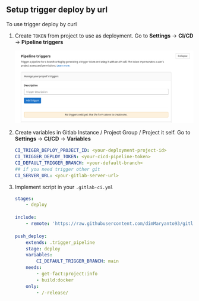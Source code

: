 ## Setup trigger deploy by url

To use trigger deploy by curl 

1. Create `TOKEN` from project to use as deployment. Go to **Settings** -> **CI/CD** -> **Pipeline triggers**

    ![setting-pipeline](images/gitlab-pipeline-trigger/01-pipeline-trigger.png)

2. Create variables in Gitlab Instance / Project Group / Project it self. Go to **Settings** -> **CI/CD** -> **Variables**

    ```yaml
    CI_TRIGER_DEPLOY_PROJECT_ID: <your-deployment-project-id>
    CI_TRIGGER_DEPLOY_TOKEN: <your-cicd-pipeline-token>
    CI_DEFAULT_TRIGGER_BRANCH: <your-default-branch>
    ## if you need trigger other git 
    CI_SERVER_URL: <your-gitlab-server-url>
    ```

3. Implement script in your `.gitlab-ci.yml`

    ```yaml
    stages:
        - deploy

    include:
        - remote: 'https://raw.githubusercontent.com/dimMaryanto93/gitlab-cicd-templates/main/trigger.deploy.gitlab-ci.yml'

    push_deploy:
        extends: .trigger_pipeline
        stage: deploy
        variables:
            CI_DEFAULT_TRIGGER_BRANCH: main
        needs:
            - get-fact:project:info
            - build:docker
        only:
            - /-release/
    ```

